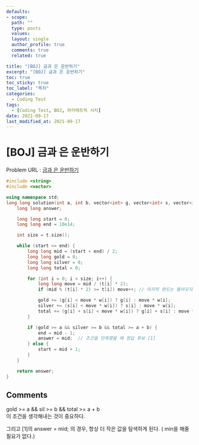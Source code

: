 ```yaml
---
defaults:
- scope:
  path: ""
  type: posts
  values:
  layout: single
  author_profile: true
  comments: true
  related: true

title: "[BOJ] 금과 은 운반하기"
excerpt: "[BOJ] 금과 은 운반하기"
toc: true
toc_sticky: true
toc_label: "목차"
categories:
  - Coding Test 
tags:
  - [Coding Test, BOJ, 파라메트릭 서치]
date: 2021-09-17
last_modified_at: 2021-09-17
---
```

# [BOJ] 금과 은 운반하기

Problem URL : [금과 은 운반하기](https://programmers.co.kr/learn/courses/30/lessons/86053)

```cpp
#include <string>
#include <vector>

using namespace std;
long long solution(int a, int b, vector<int> g, vector<int> s, vector<int> w, vector<int> t) {
    long long answer;

    long long start = 0;
    long long end = 10e14;

    int size = t.size();

    while (start <= end) {
        long long mid = (start + end) / 2;
        long long gold = 0;
        long long silver = 0;
        long long total = 0;

        for (int i = 0; i < size; i++) {
            long long move = mid / (t[i] * 2);
            if (mid % (t[i] * 2) >= t[i]) move++; // 마지막 편도는 돌아오지 않아도 된다.

            gold += (g[i] < move * w[i]) ? g[i] : move * w[i];
            silver += (s[i] < move * w[i]) ? s[i] : move * w[i];
            total += (g[i] + s[i] < move * w[i]) ? g[i] + s[i] : move * w[i];
        }

        if (gold >= a && silver >= b && total >= a + b) {
            end = mid - 1;
            answer = mid;  // 조건을 만족했을 때 정답 후보 [1]
        } else {
            start = mid + 1;
        }
    }

    return answer;
}
```

## Comments
gold >= a && sil >= b && total >= a + b  
이 조건을 생각해내는 것이 중요하다.

그리고 [1]의 answer = mid; 의 경우, 항상 더 작은 값을 탐색하게 된다. ( min을 해줄 필요가 없다.)